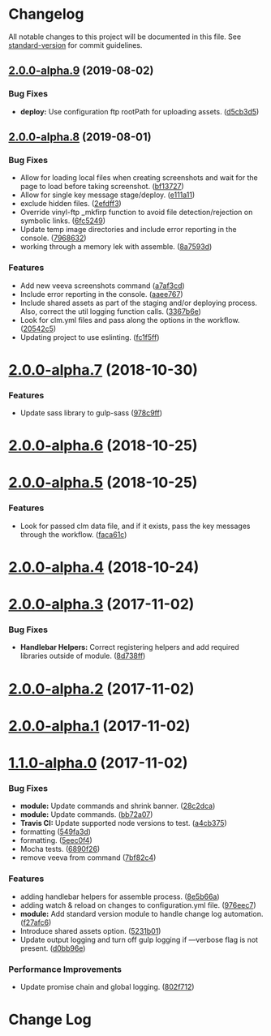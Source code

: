 # Changelog

All notable changes to this project will be documented in this file. See [standard-version](https://github.com/conventional-changelog/standard-version) for commit guidelines.

## [2.0.0-alpha.9](https://github.com/devopsgroup-io/veeva/compare/v2.0.0-alpha.8...v2.0.0-alpha.9) (2019-08-02)


### Bug Fixes

* **deploy:** Use configuration ftp rootPath for uploading assets. ([d5cb3d5](https://github.com/devopsgroup-io/veeva/commit/d5cb3d5))



## [2.0.0-alpha.8](https://github.com/devopsgroup-io/veeva/compare/v2.0.0-alpha.7...v2.0.0-alpha.8) (2019-08-01)


### Bug Fixes

* Allow for loading local files when creating screenshots and wait for the page to load before taking screenshot. ([bf13727](https://github.com/devopsgroup-io/veeva/commit/bf13727))
* Allow for single key message stage/deploy. ([e111a11](https://github.com/devopsgroup-io/veeva/commit/e111a11))
* exclude hidden files. ([2efdff3](https://github.com/devopsgroup-io/veeva/commit/2efdff3))
* Override vinyl-ftp _mkfirp function to avoid file detection/rejection on symbolic links. ([6fc5249](https://github.com/devopsgroup-io/veeva/commit/6fc5249))
* Update temp image directories and include error reporting in the console. ([7968632](https://github.com/devopsgroup-io/veeva/commit/7968632))
* working through a memory lek with assemble. ([8a7593d](https://github.com/devopsgroup-io/veeva/commit/8a7593d))


### Features

* Add new veeva screenshots command ([a7af3cd](https://github.com/devopsgroup-io/veeva/commit/a7af3cd))
* Include error reporting in the console. ([aaee767](https://github.com/devopsgroup-io/veeva/commit/aaee767))
* Include shared assets as part of the staging and/or deploying process. Also, correct the util logging function calls. ([3367b6e](https://github.com/devopsgroup-io/veeva/commit/3367b6e))
* Look for clm.yml files and pass along the options in the workflow. ([20542c5](https://github.com/devopsgroup-io/veeva/commit/20542c5))
* Updating project to use eslinting. ([fc1f5ff](https://github.com/devopsgroup-io/veeva/commit/fc1f5ff))



<a name="2.0.0-alpha.7"></a>
# [2.0.0-alpha.7](https://github.com/devopsgroup-io/veeva/compare/v2.0.0-alpha.6...v2.0.0-alpha.7) (2018-10-30)


### Features

* Update sass library to gulp-sass ([978c9ff](https://github.com/devopsgroup-io/veeva/commit/978c9ff))



<a name="2.0.0-alpha.6"></a>
# [2.0.0-alpha.6](https://github.com/devopsgroup-io/veeva/compare/v2.0.0-alpha.5...v2.0.0-alpha.6) (2018-10-25)



<a name="2.0.0-alpha.5"></a>
# [2.0.0-alpha.5](https://github.com/devopsgroup-io/veeva/compare/v2.0.0-alpha.4...v2.0.0-alpha.5) (2018-10-25)


### Features

* Look for passed clm data file, and if it exists, pass the key messages through the workflow. ([faca61c](https://github.com/devopsgroup-io/veeva/commit/faca61c))



<a name="2.0.0-alpha.4"></a>
# [2.0.0-alpha.4](https://github.com/devopsgroup-io/veeva/compare/v2.0.0...v2.0.0-alpha.4) (2018-10-24)



<a name="2.0.0-alpha.3"></a>
# [2.0.0-alpha.3](https://github.com/devopsgroup-io/veeva/compare/v2.0.0-alpha.2...v2.0.0-alpha.3) (2017-11-02)


### Bug Fixes

* **Handlebar Helpers:** Correct registering helpers and add required libraries outside of module. ([8d738ff](https://github.com/devopsgroup-io/veeva/commit/8d738ff))



<a name="2.0.0-alpha.2"></a>
# [2.0.0-alpha.2](https://github.com/devopsgroup-io/veeva/compare/v2.0.0-alpha.1...v2.0.0-alpha.2) (2017-11-02)



<a name="2.0.0-alpha.1"></a>
# [2.0.0-alpha.1](https://github.com/devopsgroup-io/veeva/compare/v1.1.0-alpha.0...v2.0.0-alpha.1) (2017-11-02)

<a name="1.1.0-alpha.0"></a>
# [1.1.0-alpha.0](https://github.com/devopsgroup-io/veeva/compare/v1.0.0...v1.1.0-alpha.0) (2017-11-02)


### Bug Fixes

* **module:** Update commands and shrink banner. ([28c2dca](https://github.com/devopsgroup-io/veeva/commit/28c2dca))
* **module:** Update commands. ([bb72a07](https://github.com/devopsgroup-io/veeva/commit/bb72a07))
* **Travis CI:** Update supported node versions to test. ([a4cb375](https://github.com/devopsgroup-io/veeva/commit/a4cb375))
* formatting ([549fa3d](https://github.com/devopsgroup-io/veeva/commit/549fa3d))
* formatting. ([5eec0f4](https://github.com/devopsgroup-io/veeva/commit/5eec0f4))
* Mocha tests. ([6890f26](https://github.com/devopsgroup-io/veeva/commit/6890f26))
* remove veeva from command ([7bf82c4](https://github.com/devopsgroup-io/veeva/commit/7bf82c4))


### Features

* adding handlebar helpers for assemble process. ([8e5b66a](https://github.com/devopsgroup-io/veeva/commit/8e5b66a))
* adding watch & reload on changes to configuration.yml file. ([976eec7](https://github.com/devopsgroup-io/veeva/commit/976eec7))
* **module:** Add standard version module to handle change log automation. ([f27afc6](https://github.com/devopsgroup-io/veeva/commit/f27afc6))
* Introduce shared assets option. ([5231b01](https://github.com/devopsgroup-io/veeva/commit/5231b01))
* Update output logging and turn off gulp logging if —verbose flag is not present. ([d0bb96e](https://github.com/devopsgroup-io/veeva/commit/d0bb96e))


### Performance Improvements

* Update promise chain and global logging. ([802f712](https://github.com/devopsgroup-io/veeva/commit/802f712))
# Change Log
